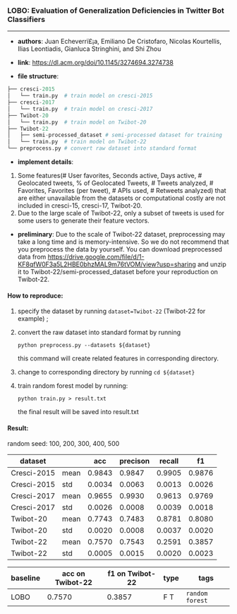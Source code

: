 ### LOBO: Evaluation of Generalization Deficiencies in Twitter Bot Classifiers

---

- **authors**: Juan Echeverrï£¡a, Emiliano De Cristofaro, Nicolas Kourtellis, Ilias Leontiadis, Gianluca Stringhini, and Shi Zhou

- **link**: https://dl.acm.org/doi/10.1145/3274694.3274738

- **file structure**: 

```python
├── cresci-2015
│   └── train.py  # train model on cresci-2015
├── cresci-2017
│   └── train.py  # train model on cresci-2017
├── Twibot-20    
│   └── train.py  # train model on Twibot-20
├── Twibot-22
│   ├── semi-processed_dataset # semi-processed dataset for training
│   └── train.py  # train model on Twibot-22
└── preprocess.py # convert raw dataset into standard format
```

- **implement details**: 
  
1. Some features(# User favorites, Seconds active, Days active, # Geolocated tweets, % of Geolocated Tweets, # Tweets analyzed, # Favorites, Favorites (per tweet), # APIs used, # Retweets analyzed) that are either unavailable from the datasets or computational costly are not included in cresci-15, cresci-17, Twibot-20.
2. Due to the large scale of Twibot-22, only a subset of tweets is used for some users to generate their feature vectors.
  
- **preliminary**:
Due to the scale of Twibot-22 dataset, preprocessing may take a long time and is memory-intensive. So we do not recommend that you preprocess the data by yourself. You can download preprocessed data from https://drive.google.com/file/d/1-KF8qfW0F3a5L2HBE0bhzMAL9m76tVOM/view?usp=sharing and 
unzip it to Twibot-22/semi-processed_dataset before your reproduction on Twibot-22.

#### How to reproduce:

1. specify the dataset by running `dataset=Twibot-22` (Twibot-22 for example) ;

2. convert the raw dataset into standard format by running 

   `python preprocess.py --datasets ${dataset}`

   this command will create related features in corresponding directory.

3. change to corresponding directory by running 
   `cd ${dataset}`

4. train random forest model by running:

   `python train.py > result.txt`

   the final result will be saved into result.txt



#### Result:

random seed: 100, 200, 300, 400, 500

| dataset     |      | acc    | precison | recall | f1     |
| ----------- | ---- | ------ | -------- | ------ | ------ |
| Cresci-2015 | mean | 0.9843 | 0.9847   | 0.9905 | 0.9876 |
| Cresci-2015 | std  | 0.0034 | 0.0063   | 0.0013 | 0.0026 |
| Cresci-2017 | mean | 0.9655 | 0.9930   | 0.9613 | 0.9769 |
| Cresci-2017 | std  | 0.0026 | 0.0008   | 0.0039 | 0.0018 |
| Twibot-20   | mean | 0.7743 | 0.7483   | 0.8781 | 0.8080 |
| Twibot-20   | std  | 0.0020 | 0.0008   | 0.0037 | 0.0020 |
| Twibot-22   | mean | 0.7570 | 0.7543   | 0.2591 | 0.3857 |
| Twibot-22   | std  | 0.0005 | 0.0015   | 0.0020 | 0.0023 |







| baseline | acc on Twibot-22 | f1 on Twibot-22 | type | tags|
| -------- | ---------------- | --------------- | ---- | --- |
| LOBO |0.7570|0.3857|F T|`random forest`|

